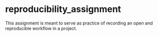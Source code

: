 # reproducibility_assignment
This assignment is meant to serve as practice of recording an open and reproducible workflow in a project. 
